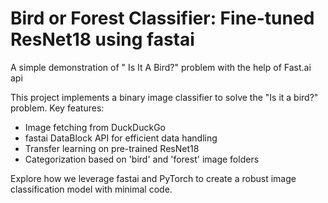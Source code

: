 # Bird or Forest Classifier: Fine-tuned ResNet18 using fastai
A simple demonstration of " Is It A Bird?" problem with the help of Fast.ai api

This project implements a binary image classifier to solve the "Is it a bird?" problem. Key features:
- Image fetching from DuckDuckGo
- fastai DataBlock API for efficient data handling
- Transfer learning on pre-trained ResNet18
- Categorization based on 'bird' and 'forest' image folders

Explore how we leverage fastai and PyTorch to create a robust image classification model with minimal code.
